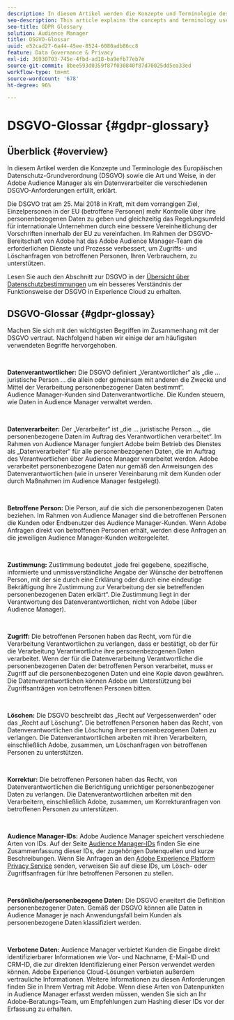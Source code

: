 ```yaml
---
description: In diesem Artikel werden die Konzepte und Terminologie des Europäischen Datenschutz-Grundverordnung (DSGVO) sowie die Art und Weise, in der Adobe Audience Manager als ein Datenverarbeiter die verschiedenen DSGVO-Anforderungen erfüllt, erklärt.
seo-description: This article explains the concepts and terminology used by the European General Data Protection Regulation (GDPR), and how Adobe Audience Manager, as a Data Processor, addresses various GDPR requirements.
seo-title: GDPR Glossary
solution: Audience Manager
title: DSGVO-Glossar
uuid: e52cad27-6a44-45ee-8524-6080adb86cc8
feature: Data Governance & Privacy
exl-id: 36930703-745e-4fbd-ad18-ba9efb77eb7e
source-git-commit: 8bee593d0359f87f030840f87d70025dd5ea33ed
workflow-type: tm+mt
source-wordcount: '678'
ht-degree: 96%

---
```


# DSGVO-Glossar {#gdpr-glossary}

## Überblick {#overview}

In diesem Artikel werden die Konzepte und Terminologie des Europäischen Datenschutz-Grundverordnung (DSGVO) sowie die Art und Weise, in der Adobe Audience Manager als ein Datenverarbeiter die verschiedenen DSGVO-Anforderungen erfüllt, erklärt.

Die DSGVO trat am 25. Mai 2018 in Kraft, mit dem vorrangigen Ziel, Einzelpersonen in der EU (betroffene Personen) mehr Kontrolle über ihre personenbezogenen Daten zu geben und gleichzeitig das Regelungsumfeld für internationale Unternehmen durch eine bessere Vereinheitlichung der Vorschriften innerhalb der EU zu vereinfachen. Im Rahmen der DSGVO-Bereitschaft von Adobe hat das Adobe Audience Manager-Team die erforderlichen Dienste und Prozesse verbessert, um Zugriffs- und Löschanfragen von betroffenen Personen, Ihren Verbrauchern, zu unterstützen.

Lesen Sie auch den Abschnitt zur DSGVO in der [Übersicht über Datenschutzbestimmungen](https://experienceleague.adobe.com/docs/experience-platform/privacy/regulations/overview.html?lang=en) um ein besseres Verständnis der Funktionsweise der DSGVO in Experience Cloud zu erhalten.

## DSGVO-Glossar {#gdpr-glossay}

Machen Sie sich mit den wichtigsten Begriffen im Zusammenhang mit der DSGVO vertraut. Nachfolgend haben wir einige der am häufigsten verwendeten Begriffe hervorgehoben.

 

**Datenverantwortlicher:** Die DSGVO definiert „Verantwortlicher“ als „die ... juristische Person ... die allein oder gemeinsam mit anderen die Zwecke und Mittel der Verarbeitung personenbezogener Daten bestimmt“. Audience Manager-Kunden sind Datenverantwortliche. Die Kunden steuern, wie Daten in Audience Manager verwaltet werden.

 

**Datenverarbeiter:** Der „Verarbeiter“ ist „die ... juristische Person ..., die personenbezogene Daten im Auftrag des Verantwortlichen verarbeitet“. Im Rahmen von Audience Manager fungiert Adobe beim Betrieb des Dienstes als „Datenverarbeiter“ für alle personenbezogenen Daten, die im Auftrag des Verantwortlichen über Audience Manager verarbeitet werden. Adobe verarbeitet personenbezogene Daten nur gemäß den Anweisungen des Datenverantwortlichen (wie in unserer Vereinbarung mit dem Kunden oder durch Maßnahmen im Audience Manager festgelegt).

 

**Betroffene Person:** Die Person, auf die sich die personenbezogenen Daten beziehen. Im Rahmen von Audience Manager sind die betroffenen Personen die Kunden oder Endbenutzer des Audience Manager-Kunden. Wenn Adobe Anfragen direkt von betroffenen Personen erhält, werden diese Anfragen an die jeweiligen Audience Manager-Kunden weitergeleitet.

 

**Zustimmung:** Zustimmung bedeutet „jede frei gegebene, spezifische, informierte und unmissverständliche Angabe der Wünsche der betroffenen Person, mit der sie durch eine Erklärung oder durch eine eindeutige Bekräftigung ihre Zustimmung zur Verarbeitung der sie betreffenden personenbezogenen Daten erklärt“. Die Zustimmung liegt in der Verantwortung des Datenverantwortlichen, nicht von Adobe (über Audience Manager).

 

**Zugriff:** Die betroffenen Personen haben das Recht, vom für die Verarbeitung Verantwortlichen zu verlangen, dass er bestätigt, ob der für die Verarbeitung Verantwortliche ihre personenbezogenen Daten verarbeitet. Wenn der für die Datenverarbeitung Verantwortliche die personenbezogenen Daten der betroffenen Person verarbeitet, muss er Zugriff auf die personenbezogenen Daten und eine Kopie davon gewähren. Die Datenverantwortlichen können Adobe um Unterstützung bei Zugriffsanträgen von betroffenen Personen bitten.

 

**Löschen:** Die DSGVO beschreibt das „Recht auf Vergessenwerden“ oder das „Recht auf Löschung“. Die betroffenen Personen haben das Recht, von Datenverantwortlichen die Löschung ihrer personenbezogenen Daten zu verlangen. Die Datenverantwortlichen arbeiten mit ihren Verarbeitern, einschließlich Adobe, zusammen, um Löschanfragen von betroffenen Personen zu unterstützen.

 

**Korrektur:** Die betroffenen Personen haben das Recht, von Datenverantwortlichen die Berichtigung unrichtiger personenbezogener Daten zu verlangen. Die Datenverantwortlichen arbeiten mit den Verarbeitern, einschließlich Adobe, zusammen, um Korrekturanfragen von betroffenen Personen zu unterstützen.

 

**Audience Manager-IDs:** Adobe Audience Manager speichert verschiedene Arten von IDs. Auf der Seite [Audience Manager-IDs](data-privacy-ids.md) finden Sie eine Zusammenfassung dieser IDs, der zugehörigen Datenquellen und kurze Beschreibungen. Wenn Sie Anfragen an den [Adobe Experience Platform Privacy Service](https://experienceleague.adobe.com/docs/experience-platform/privacy/home.html?lang=en) senden, verweisen Sie auf diese IDs, um Lösch- oder Zugriffsanfragen für Ihre betroffenen Personen zu stellen.

 

**Persönliche/personenbezogene Daten:** Die DSGVO erweitert die Definition personenbezogener Daten. Gemäß der DSGVO können alle Daten in Audience Manager je nach Anwendungsfall beim Kunden als personenbezogene Daten klassifiziert werden.

 

**Verbotene Daten:** Audience Manager verbietet Kunden die Eingabe direkt identifizierbarer Informationen wie Vor- und Nachname, E-Mail-ID und CRM-ID, die zur direkten Identifizierung einer Person verwendet werden können. Adobe Experience Cloud-Lösungen verbieten außerdem vertrauliche Informationen. Weitere Informationen zu diesen Anforderungen finden Sie in Ihrem Vertrag mit Adobe. Wenn diese Arten von Datenpunkten in Audience Manager erfasst werden müssen, wenden Sie sich an Ihr Adobe-Beratungs-Team, um Empfehlungen zum Hashing dieser IDs vor der Erfassung zu erhalten.
